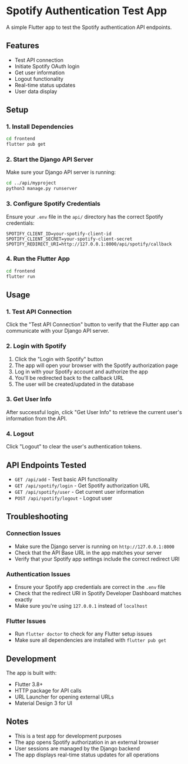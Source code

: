 # Spotify Authentication Test App

A simple Flutter app to test the Spotify authentication API endpoints.

## Features

- Test API connection
- Initiate Spotify OAuth login
- Get user information
- Logout functionality
- Real-time status updates
- User data display

## Setup

### 1. Install Dependencies

```bash
cd frontend
flutter pub get
```

### 2. Start the Django API Server

Make sure your Django API server is running:

```bash
cd ../api/myproject
python3 manage.py runserver
```

### 3. Configure Spotify Credentials

Ensure your `.env` file in the `api/` directory has the correct Spotify credentials:

```env
SPOTIFY_CLIENT_ID=your-spotify-client-id
SPOTIFY_CLIENT_SECRET=your-spotify-client-secret
SPOTIFY_REDIRECT_URI=http://127.0.0.1:8000/api/spotify/callback
```

### 4. Run the Flutter App

```bash
cd frontend
flutter run
```

## Usage

### 1. Test API Connection

Click the "Test API Connection" button to verify that the Flutter app can communicate with your Django API server.

### 2. Login with Spotify

1. Click the "Login with Spotify" button
2. The app will open your browser with the Spotify authorization page
3. Log in with your Spotify account and authorize the app
4. You'll be redirected back to the callback URL
5. The user will be created/updated in the database

### 3. Get User Info

After successful login, click "Get User Info" to retrieve the current user's information from the API.

### 4. Logout

Click "Logout" to clear the user's authentication tokens.

## API Endpoints Tested

- `GET /api/add` - Test basic API functionality
- `GET /api/spotify/login` - Get Spotify authorization URL
- `GET /api/spotify/user` - Get current user information
- `POST /api/spotify/logout` - Logout user

## Troubleshooting

### Connection Issues

- Make sure the Django server is running on `http://127.0.0.1:8000`
- Check that the API Base URL in the app matches your server
- Verify that your Spotify app settings include the correct redirect URI

### Authentication Issues

- Ensure your Spotify app credentials are correct in the `.env` file
- Check that the redirect URI in Spotify Developer Dashboard matches exactly
- Make sure you're using `127.0.0.1` instead of `localhost`

### Flutter Issues

- Run `flutter doctor` to check for any Flutter setup issues
- Make sure all dependencies are installed with `flutter pub get`

## Development

The app is built with:
- Flutter 3.8+
- HTTP package for API calls
- URL Launcher for opening external URLs
- Material Design 3 for UI

## Notes

- This is a test app for development purposes
- The app opens Spotify authorization in an external browser
- User sessions are managed by the Django backend
- The app displays real-time status updates for all operations
